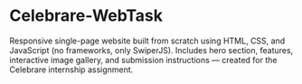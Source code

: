 # Celebrare-WebTask
Responsive single-page website built from scratch using HTML, CSS, and JavaScript (no frameworks, only SwiperJS). Includes hero section, features, interactive image gallery, and submission instructions — created for the Celebrare internship assignment.
